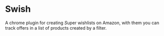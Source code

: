# Swish


A chrome plugin for creating *S*uper wishlists on Amazon, with them you can track offers in
a list of products created by a filter.
